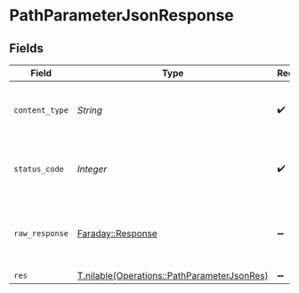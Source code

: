 # PathParameterJsonResponse


## Fields

| Field                                                                                          | Type                                                                                           | Required                                                                                       | Description                                                                                    |
| ---------------------------------------------------------------------------------------------- | ---------------------------------------------------------------------------------------------- | ---------------------------------------------------------------------------------------------- | ---------------------------------------------------------------------------------------------- |
| `content_type`                                                                                 | *String*                                                                                       | :heavy_check_mark:                                                                             | HTTP response content type for this operation                                                  |
| `status_code`                                                                                  | *Integer*                                                                                      | :heavy_check_mark:                                                                             | HTTP response status code for this operation                                                   |
| `raw_response`                                                                                 | [Faraday::Response](https://www.rubydoc.info/gems/faraday/Faraday/Response)                    | :heavy_minus_sign:                                                                             | Raw HTTP response; suitable for custom response parsing                                        |
| `res`                                                                                          | [T.nilable(Operations::PathParameterJsonRes)](../../models/operations/pathparameterjsonres.md) | :heavy_minus_sign:                                                                             | OK                                                                                             |